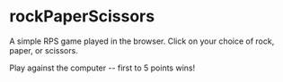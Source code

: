 # rockPaperScissors

A simple RPS game played in the browser. Click on your choice of rock, paper, or scissors.

Play against the computer -- first to 5 points wins!
